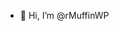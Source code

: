 - 👋 Hi, I’m @rMuffinWP


<!---
rMuffinWP/rMuffinWP is a ✨ special ✨ repository because its `README.md` (this file) appears on your GitHub profile.
You can click the Preview link to take a look at your changes.
--->
